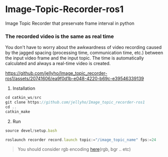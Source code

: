 # Image-Topic-Recorder-ros1
Image Topic Recorder that preservate frame interval in python


### The recorded video is the same as real time
You don't have to worry about the awkwardness of video recording caused by the jagged spacing (processing time, communication time, etc.) between the input video frame and the input topic. The time is automatically calculated and always a real-time video is created.

https://github.com/jellyho/Image_topic_recorder-ros1/assets/20741606/ea9f0d1b-e048-4220-b69c-e39546339139


1) Installation
```jsx
cd catkin_ws/src
git clone https://github.com/jellyho/Image_topic_recorder-ros1
cd ..
catkin_make
```

2) Run
```jsx
source devel/setup.bash

roslaunch recorder record.launch topic:="/image_topic_name" fps:=24
```

> You should consider rgb encoding [here](https://github.com/jellyho/Image_topic_recorder-ros1/blob/6c64b94fe193cf3d61aae27149717dc4c7f6d959/recorder/scripts/ImageRecorder.py#L21)(rgb, bgr .. etc)
